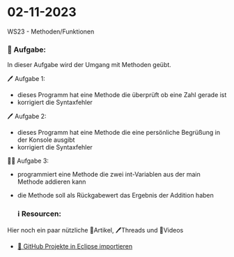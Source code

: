 # 02-11-2023
WS23 - Methoden/Funktionen

### 📝 Aufgabe:

In dieser Aufgabe wird der Umgang mit Methoden geübt.

🖊️ Aufgabe 1:
- dieses Programm hat eine Methode die überprüft ob eine Zahl gerade ist
- korrigiert die Syntaxfehler

🖊️ Aufgabe 2:
- dieses Programm hat eine Methode die eine persönliche Begrüßung in der Konsole ausgibt
- korrigiert die Syntaxfehler

👩‍💻 Aufgabe 3: 
- programmiert eine Methode die zwei int-Variablen aus der main Methode addieren kann
- die Methode soll als Rückgabewert das Ergebnis der Addition haben



  ### ℹ️ Resourcen:
Hier noch ein paar nützliche 📃Artikel, 🖊️Threads und 🎥Videos

- [ 🎥 GitHub Projekte in Eclipse importieren](https://drive.google.com/file/d/1IpwHADmwViEGQ7Pf4BgybUYpz7WBoMe5/view?usp=sharing)
